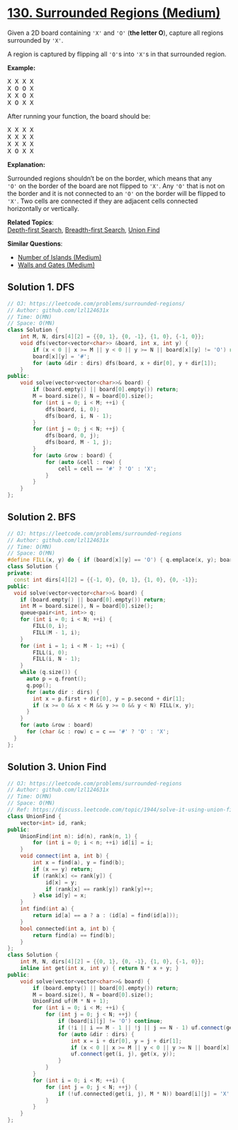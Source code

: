 # [130. Surrounded Regions (Medium)](https://leetcode.com/problems/surrounded-regions/)

<p>Given a 2D board containing <code>'X'</code> and <code>'O'</code> (<strong>the letter O</strong>), capture all regions surrounded by <code>'X'</code>.</p>

<p>A region is captured by flipping all <code>'O'</code>s into <code>'X'</code>s in that surrounded region.</p>

<p><strong>Example:</strong></p>

<pre>X X X X
X O O X
X X O X
X O X X
</pre>

<p>After running your function, the board should be:</p>

<pre>X X X X
X X X X
X X X X
X O X X
</pre>

<p><strong>Explanation:</strong></p>

<p>Surrounded regions shouldn’t be on the border, which means that any <code>'O'</code>&nbsp;on the border of the board are not flipped to <code>'X'</code>. Any <code>'O'</code>&nbsp;that is not on the border and it is not connected to an <code>'O'</code>&nbsp;on the border will be flipped to <code>'X'</code>. Two cells are connected if they are adjacent cells connected horizontally or vertically.</p>


**Related Topics**:  
[Depth-first Search](https://leetcode.com/tag/depth-first-search/), [Breadth-first Search](https://leetcode.com/tag/breadth-first-search/), [Union Find](https://leetcode.com/tag/union-find/)

**Similar Questions**:
* [Number of Islands (Medium)](https://leetcode.com/problems/number-of-islands/)
* [Walls and Gates (Medium)](https://leetcode.com/problems/walls-and-gates/)

## Solution 1. DFS

```cpp
// OJ: https://leetcode.com/problems/surrounded-regions/
// Author: github.com/lzl124631x
// Time: O(MN)
// Space: O(MN)
class Solution {
    int M, N, dirs[4][2] = {{0, 1}, {0, -1}, {1, 0}, {-1, 0}};
    void dfs(vector<vector<char>> &board, int x, int y) {
        if (x < 0 || x >= M || y < 0 || y >= N || board[x][y] != 'O') return;
        board[x][y] = '#';
        for (auto &dir : dirs) dfs(board, x + dir[0], y + dir[1]);
    }
public:
    void solve(vector<vector<char>>& board) {
        if (board.empty() || board[0].empty()) return;
        M = board.size(), N = board[0].size();
        for (int i = 0; i < M; ++i) {
            dfs(board, i, 0);
            dfs(board, i, N - 1);
        }
        for (int j = 0; j < N; ++j) {
            dfs(board, 0, j);
            dfs(board, M - 1, j);
        }
        for (auto &row : board) {
            for (auto &cell : row) {
                cell = cell == '#' ? 'O' : 'X';
            }
        }
    }
};
```

## Solution 2. BFS

```cpp
// OJ: https://leetcode.com/problems/surrounded-regions
// Author: github.com/lzl124631x
// Time: O(MN)
// Space: O(MN)
#define FILL(x, y) do { if (board[x][y] == 'O') { q.emplace(x, y); board[x][y] = '#'; }} while(0)
class Solution {
private:
  const int dirs[4][2] = {{-1, 0}, {0, 1}, {1, 0}, {0, -1}};
public:
  void solve(vector<vector<char>>& board) {
    if (board.empty() || board[0].empty()) return;
    int M = board.size(), N = board[0].size();
    queue<pair<int, int>> q;
    for (int i = 0; i < N; ++i) {
        FILL(0, i);
        FILL(M - 1, i);
    }
    for (int i = 1; i < M - 1; ++i) {
        FILL(i, 0);
        FILL(i, N - 1);
    }
    while (q.size()) {
      auto p = q.front();
      q.pop();
      for (auto dir : dirs) {
        int x = p.first + dir[0], y = p.second + dir[1];
        if (x >= 0 && x < M && y >= 0 && y < N) FILL(x, y);
      }
    }
    for (auto &row : board)
      for (char &c : row) c = c == '#' ? 'O' : 'X';
  }
};
```

## Solution 3. Union Find

```cpp
// OJ: https://leetcode.com/problems/surrounded-regions
// Author: github.com/lzl124631x
// Time: O(MN)
// Space: O(MN)
// Ref: https://discuss.leetcode.com/topic/1944/solve-it-using-union-find
class UnionFind {
    vector<int> id, rank;
public:
    UnionFind(int n): id(n), rank(n, 1) {
        for (int i = 0; i < n; ++i) id[i] = i;
    }
    void connect(int a, int b) {
        int x = find(a), y = find(b);
        if (x == y) return;
        if (rank[x] <= rank[y]) {
            id[x] = y;
            if (rank[x] == rank[y]) rank[y]++;
        } else id[y] = x;
    }
    int find(int a) {
        return id[a] == a ? a : (id[a] = find(id[a]));
    }
    bool connected(int a, int b) {
        return find(a) == find(b);
    }
};
class Solution {
    int M, N, dirs[4][2] = {{0, 1}, {0, -1}, {1, 0}, {-1, 0}};
    inline int get(int x, int y) { return N * x + y; }
public:
    void solve(vector<vector<char>>& board) {
        if (board.empty() || board[0].empty()) return;
        M = board.size(), N = board[0].size();
        UnionFind uf(M * N + 1);
        for (int i = 0; i < M; ++i) {
            for (int j = 0; j < N; ++j) {
                if (board[i][j] != 'O') continue;
                if (!i || i == M - 1 || !j || j == N - 1) uf.connect(get(i, j), M * N);
                for (auto &dir : dirs) {
                    int x = i + dir[0], y = j + dir[1];
                    if (x < 0 || x >= M || y < 0 || y >= N || board[x][y] != 'O') continue;
                    uf.connect(get(i, j), get(x, y));
                }
            }
        }
        for (int i = 0; i < M; ++i) {
            for (int j = 0; j < N; ++j) {
                if (!uf.connected(get(i, j), M * N)) board[i][j] = 'X';
            }
        }
    }
};
```